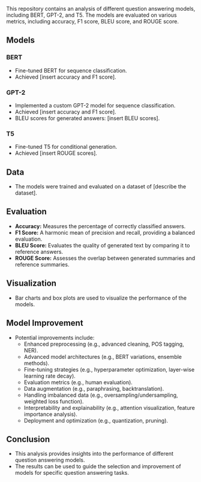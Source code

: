 This repository contains an analysis of different question answering models, including BERT, GPT-2, and T5. The models are evaluated on various metrics, including accuracy, F1 score, BLEU score, and ROUGE score.

## Models

### BERT

- Fine-tuned BERT for sequence classification.
- Achieved [insert accuracy and F1 score].

### GPT-2

- Implemented a custom GPT-2 model for sequence classification.
- Achieved [insert accuracy and F1 score].
- BLEU scores for generated answers: [insert BLEU scores].

### T5

- Fine-tuned T5 for conditional generation.
- Achieved [insert ROUGE scores].

## Data

- The models were trained and evaluated on a dataset of [describe the dataset].

## Evaluation

- **Accuracy:** Measures the percentage of correctly classified answers.
- **F1 Score:** A harmonic mean of precision and recall, providing a balanced evaluation.
- **BLEU Score:** Evaluates the quality of generated text by comparing it to reference answers.
- **ROUGE Score:** Assesses the overlap between generated summaries and reference summaries.

## Visualization

- Bar charts and box plots are used to visualize the performance of the models.

## Model Improvement

- Potential improvements include:
    - Enhanced preprocessing (e.g., advanced cleaning, POS tagging, NER).
    - Advanced model architectures (e.g., BERT variations, ensemble methods).
    - Fine-tuning strategies (e.g., hyperparameter optimization, layer-wise learning rate decay).
    - Evaluation metrics (e.g., human evaluation).
    - Data augmentation (e.g., paraphrasing, backtranslation).
    - Handling imbalanced data (e.g., oversampling/undersampling, weighted loss function).
    - Interpretability and explainability (e.g., attention visualization, feature importance analysis).
    - Deployment and optimization (e.g., quantization, pruning).

## Conclusion

- This analysis provides insights into the performance of different question answering models.
- The results can be used to guide the selection and improvement of models for specific question answering tasks.
